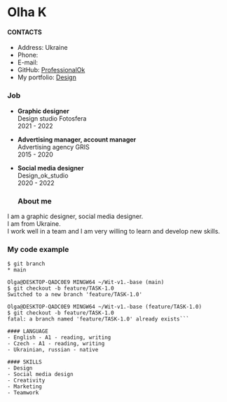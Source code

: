 # Olha K

#### CONTACTS
+ Address: Ukraine
+ Phone: 
+ E-mail: 
+ GitHub: [ProfessionalOk](https://github.com/ProfessionalOk)
+ My portfolio: [Design](https://drive.google.com/drive/folders/1PAg61d4u-nBKRxdQWawQf2IA4cfccHcs?usp=sharing)

### Job
+ **Graphic designer**  
Design studio Fotosfera  
2021 - 2022 

+ **Advertising manager, account manager**  
Advertising agency GRIS  
2015 - 2020  

+ **Social media designer**  
Design_ok_studio  
2020 - 2022  

  ### About me
I am a graphic designer, social media designer.  
I am from Ukraine.  
I work well in a team and I am very willing to learn and develop new skills.  

### My code example

```Olga@DESKTOP-QADC0E9 MINGW64 ~/Wit-v1.-base (main)
$ git branch
* main

Olga@DESKTOP-QADC0E9 MINGW64 ~/Wit-v1.-base (main)
$ git checkout -b feature/TASK-1.0
Switched to a new branch 'feature/TASK-1.0'

Olga@DESKTOP-QADC0E9 MINGW64 ~/Wit-v1.-base (feature/TASK-1.0)
$ git checkout -b feature/TASK-1.0
fatal: a branch named 'feature/TASK-1.0' already exists```
  
#### LANGUAGE 
- English - A1 - reading, writing
- Czech - A1 - reading, writing
- Ukrainian, russian - native

#### SKILLS
- Design
- Social media design
- Creativity
- Marketing
- Teamwork
